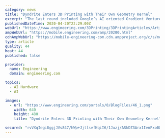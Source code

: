 ```yaml
---
category: news
title: "Dyndrite Enters 3D Printing with Their Own Geometry Kernel"
excerpt: "The last round included Google’s AI oriented Gradient Ventures. It is looking to hire developers to fulfill its mission, which is to not only build a GPU-based geometry kernel but apply it towards 3D printing. The company is holding a free online event featuring members of its Developer Council, including HP, EOS, ExOne, Impossible Objects ..."
publishedDateTime: 2020-04-20T22:29:00Z
webUrl: "https://www.engineering.com/3DPrinting/3DPrintingArticles/ArticleID/20200/Dyndrite-Enters-3D-Printing-with-Their-Own-Geometry-Kernel.aspx"
ampWebUrl: "https://mobile.engineering.com/amp/20200.html"
cdnAmpWebUrl: "https://mobile-engineering-com.cdn.ampproject.org/c/s/mobile.engineering.com/amp/20200.html"
type: article
quality: 44
heat: 44
published: false

provider:
  name: Engineering
  domain: engineering.com

topics:
  - AI Hardware
  - AI

images:
  - url: "https://www.engineering.com/portals/0/BlogFiles/46_1.png"
    width: 640
    height: 480
    title: "Dyndrite Enters 3D Printing with Their Own Geometry Kernel"

secured: "rvVXqIegiUggjJVs847/hWp+JjtlsvfKqiI6/1Juzj/ASkDZ3Arx1IenFxo08glCw5VQ7rj4T6XtWpnOldddXliECCuASigPfLjs3Kgq2j1Ddha3MFMYcpXusFr8lkIMtRQJEsULtohwGAc6qf1brS6vX7F0QNxD0bRGNtwIsHSM2u4Mm1olMmq52lfv0NIgVHF/ejjPUsIMp9Qm3ItXs2efqHtVY+ckXCeMNoqC1I2w0ltJYoTXC9KOnBw8HGEfxVZrVdJHiwtX3r6HD4pxLDjIDEGmGqAfZy2E69+ePs5z2WWjh+NMnLtHRrIeKv39;IGqk8z0LQ5RC8KCXREFw3A=="
---
```


